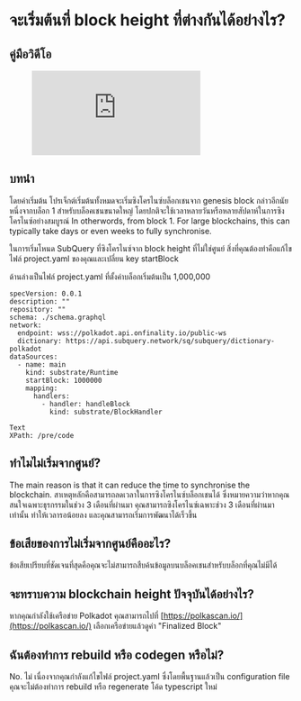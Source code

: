 # จะเริ่มต้นที่ block height ที่ต่างกันได้อย่างไร?

## คู่มือวิดีโอ

<figure class="video_container">
  <iframe src="https://www.youtube.com/embed/ZiNSXDMHmBk" frameborder="0" allowfullscreen="true"></iframe>
</figure>

## บทนำ

โดยค่าเริ่มต้น โปรเจ็กต์เริ่มต้นทั้งหมดจะเริ่มซิงโครไนซ์บล็อกเชนจาก genesis block กล่าวอีกนัยหนึ่งจากบล็อก 1 สำหรับบล็อคเชนขนาดใหญ่ โดยปกติจะใช้เวลาหลายวันหรือหลายสัปดาห์ในการซิงโครไนซ์อย่างสมบูรณ์ In otherwords, from block 1. For large blockchains, this can typically take days or even weeks to fully synchronise.

ในการเริ่มโหนด SubQuery ที่ซิงโครไนซ์จาก block height ที่ไม่ใช่ศูนย์ สิ่งที่คุณต้องทำคือแก้ไขไฟล์ project.yaml ของคุณและเปลี่ยน key startBlock

ด้านล่างเป็นไฟล์ project.yaml ที่ตั้งค่าบล็อกเริ่มต้นเป็น 1,000,000

```shell
specVersion: 0.0.1
description: ""
repository: ""
schema: ./schema.graphql
network:
  endpoint: wss://polkadot.api.onfinality.io/public-ws
  dictionary: https://api.subquery.network/sq/subquery/dictionary-polkadot
dataSources:
  - name: main
    kind: substrate/Runtime
    startBlock: 1000000
    mapping:
      handlers:
        - handler: handleBlock
          kind: substrate/BlockHandler

Text
XPath: /pre/code
```

## ทำไมไม่เริ่มจากศูนย์?

The main reason is that it can reduce the time to synchronise the blockchain. สาเหตุหลักคือสามารถลดเวลาในการซิงโครไนซ์บล็อกเชนได้ ซึ่งหมายความว่าหากคุณสนใจเฉพาะธุรกรรมในช่วง 3 เดือนที่ผ่านมา คุณสามารถซิงโครไนซ์เฉพาะช่วง 3 เดือนที่ผ่านมาเท่านั้น ทำให้เวลารอน้อยลง และคุณสามารถเริ่มการพัฒนาได้เร็วขึ้น

## ข้อเสียของการไม่เริ่มจากศูนย์คืออะไร?

ข้อเสียเปรียบที่ชัดเจนที่สุดคือคุณจะไม่สามารถสืบค้นข้อมูลบนบล็อคเชนสำหรับบล็อกที่คุณไม่มีได้

## จะทราบความ blockchain height ปัจจุบันได้อย่างไร?

หากคุณกำลังใช้เครือข่าย Polkadot คุณสามารถไปที่ [https://polkascan.io/](https://polkascan.io/) เลือกเครือข่ายแล้วดูค่า "Finalized Block"

## ฉันต้องทำการ rebuild หรือ codegen หรือไม่?

No. ไม่ เนื่องจากคุณกำลังแก้ไขไฟล์ project.yaml ซึ่งโดยพื้นฐานแล้วเป็น configuration file คุณจะไม่ต้องทำการ rebuild หรือ regenerate โค้ด typescript ใหม่
